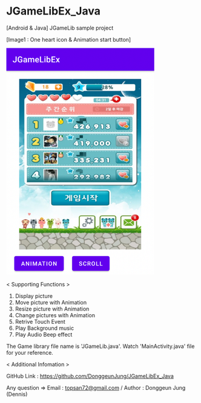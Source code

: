 # JGameLibEx_Java
 [Android & Java] JGameLib sample project

[Image1 : One heart icon & Animation start button]

<div>
<img src="https://github.com/DonggeunJung/JGameLibEx_Java/blob/main/JGameLibEx_Java_Capture01.png?raw=true width="360px" height="600px"></img>
</div>


< Supporting Functions >
1. Display picture
2. Move picture with Animation
3. Resize picture with Animation
4. Change pictures with Animation
5. Retrive Touch Event
6. Play Background music
7. Play Audio Beep effect

The Game library file name is 'JGameLib.java'.
Watch 'MainActivity.java' file for your reference.


< Additional Infomation >

GitHub Link : https://github.com/DonggeunJung/JGameLibEx_Java

Any question => Email : topsan72@gmail.com / Author : Donggeun Jung (Dennis)
